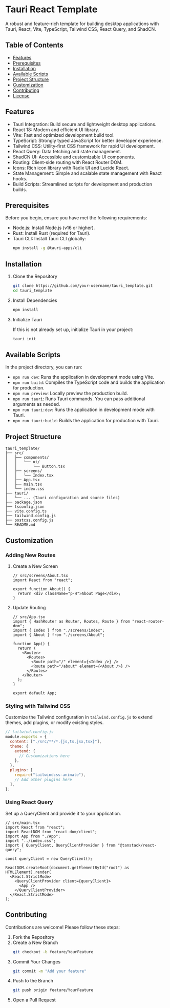 # Tauri React Template

A robust and feature-rich template for building desktop applications with Tauri, React, Vite, TypeScript, Tailwind CSS, React Query, and ShadCN.

## Table of Contents

- [Features](#features)
- [Prerequisites](#prerequisites)
- [Installation](#installation)
- [Available Scripts](#available-scripts)
- [Project Structure](#project-structure)
- [Customization](#customization)
- [Contributing](#contributing)
- [License](#license)

## Features

- Tauri Integration: Build secure and lightweight desktop applications.
- React 18: Modern and efficient UI library.
- Vite: Fast and optimized development build tool.
- TypeScript: Strongly typed JavaScript for better developer experience.
- Tailwind CSS: Utility-first CSS framework for rapid UI development.
- React Query: Data fetching and state management.
- ShadCN UI: Accessible and customizable UI components.
- Routing: Client-side routing with React Router DOM.
- Icons: Rich icon library with Radix UI and Lucide React.
- State Management: Simple and scalable state management with React hooks.
- Build Scripts: Streamlined scripts for development and production builds.

## Prerequisites

Before you begin, ensure you have met the following requirements:

- Node.js: Install Node.js (v16 or higher).
- Rust: Install Rust (required for Tauri).
- Tauri CLI: Install Tauri CLI globally:
  ```bash
  npm install -g @tauri-apps/cli
  ```

## Installation

1. Clone the Repository

   ```bash
   git clone https://github.com/your-username/tauri_template.git
   cd tauri_template
   ```

2. Install Dependencies

   ```bash
   npm install
   ```

3. Initialize Tauri

   If this is not already set up, initialize Tauri in your project:

   ```bash
   tauri init
   ```

## Available Scripts

In the project directory, you can run:

- `npm run dev`: Runs the application in development mode using Vite.
- `npm run build`: Compiles the TypeScript code and builds the application for production.
- `npm run preview`: Locally preview the production build.
- `npm run tauri`: Runs Tauri commands. You can pass additional arguments as needed.
- `npm run tauri:dev`: Runs the application in development mode with Tauri.
- `npm run tauri:build`: Builds the application for production with Tauri.

## Project Structure

```
tauri_template/
├── src/
│   ├── components/
│   │   └── ui/
│   │       └── Button.tsx
│   ├── screens/
│   │   └── Index.tsx
│   ├── App.tsx
│   ├── main.tsx
│   └── index.css
├── tauri/
│   └── ... (Tauri configuration and source files)
├── package.json
├── tsconfig.json
├── vite.config.ts
├── tailwind.config.js
├── postcss.config.js
└── README.md
```

## Customization

### Adding New Routes

1. Create a New Screen

   ```tsx
   // src/screens/About.tsx
   import React from "react";

   export function About() {
     return <div className="p-4">About Page</div>;
   }
   ```

2. Update Routing

   ```tsx
   // src/App.tsx
   import { HashRouter as Router, Routes, Route } from "react-router-dom";
   import { Index } from "./screens/index";
   import { About } from "./screens/About";

   function App() {
     return (
       <Router>
         <Routes>
           <Route path="/" element={<Index />} />
           <Route path="/about" element={<About />} />
         </Routes>
       </Router>
     );
   }

   export default App;
   ```

### Styling with Tailwind CSS

Customize the Tailwind configuration in `tailwind.config.js` to extend themes, add plugins, or modify existing styles.

```javascript
// tailwind.config.js
module.exports = {
  content: ["./src/**/*.{js,ts,jsx,tsx}"],
  theme: {
    extend: {
      // Customizations here
    },
  },
  plugins: [
    require("tailwindcss-animate"),
    // Add other plugins here
  ],
};
```

### Using React Query

Set up a QueryClient and provide it to your application.

```tsx
// src/main.tsx
import React from "react";
import ReactDOM from "react-dom/client";
import App from "./App";
import "../index.css";
import { QueryClient, QueryClientProvider } from "@tanstack/react-query";

const queryClient = new QueryClient();

ReactDOM.createRoot(document.getElementById("root") as HTMLElement).render(
  <React.StrictMode>
    <QueryClientProvider client={queryClient}>
      <App />
    </QueryClientProvider>
  </React.StrictMode>
);
```

## Contributing

Contributions are welcome! Please follow these steps:

1. Fork the Repository
2. Create a New Branch
   ```bash
   git checkout -b feature/YourFeature
   ```
3. Commit Your Changes
   ```bash
   git commit -m "Add your feature"
   ```
4. Push to the Branch
   ```bash
   git push origin feature/YourFeature
   ```
5. Open a Pull Request
